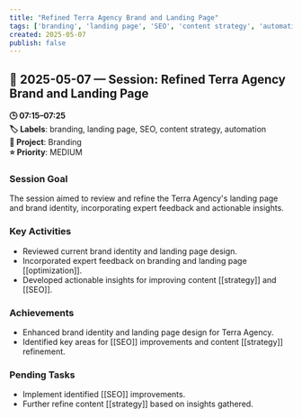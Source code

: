 ```yaml
---
title: "Refined Terra Agency Brand and Landing Page"
tags: ['branding', 'landing page', 'SEO', 'content strategy', 'automation']
created: 2025-05-07
publish: false
---
```


## 📅 2025-05-07 — Session: Refined Terra Agency Brand and Landing Page

**🕒 07:15–07:25**  
**🏷️ Labels**: branding, landing page, SEO, content strategy, automation  
**📂 Project**: Branding  
**⭐ Priority**: MEDIUM  


### Session Goal
The session aimed to review and refine the Terra Agency's landing page and brand identity, incorporating expert feedback and actionable insights.

### Key Activities
- Reviewed current brand identity and landing page design.
- Incorporated expert feedback on branding and landing page [[optimization]].
- Developed actionable insights for improving content [[strategy]] and [[SEO]].

### Achievements
- Enhanced brand identity and landing page design for Terra Agency.
- Identified key areas for [[SEO]] improvements and content [[strategy]] refinement.

### Pending Tasks
- Implement identified [[SEO]] improvements.
- Further refine content [[strategy]] based on insights gathered.
